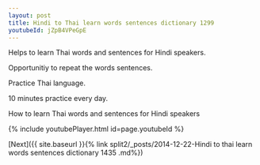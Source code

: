 ```yaml
---
layout: post
title: Hindi to Thai learn words sentences dictionary 1299 
youtubeId: jZpB4VPeGpE
---
```

 
 
Helps to learn Thai words and sentences for Hindi speakers.

Opportunitiy to repeat the words sentences. 

Practice Thai language. 
 
10 minutes practice every day. 
 
How to learn Thai words and sentences for Hindi speakers 
 
{% include youtubePlayer.html id=page.youtubeId %}
 
 
[Next]({{ site.baseurl }}{% link  split2/_posts/2014-12-22-Hindi to thai learn words sentences dictionary 1435 .md%})
 

